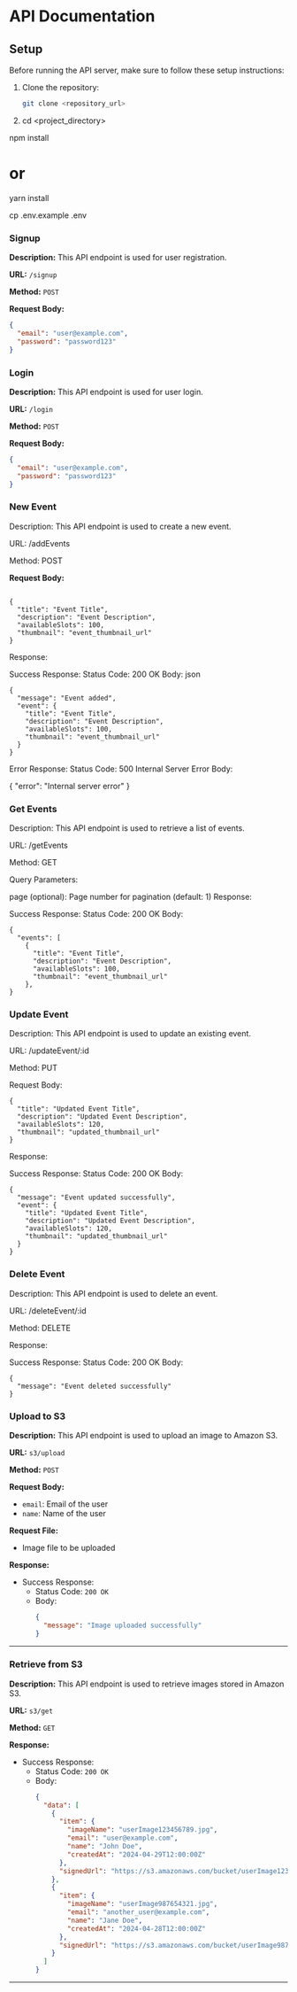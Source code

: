 # API Documentation

## Setup

Before running the API server, make sure to follow these setup instructions:

1. Clone the repository:
   ```bash
   git clone <repository_url>
2. cd <project_directory>

npm install
# or
yarn install

cp .env.example .env

### Signup

**Description:** This API endpoint is used for user registration.

**URL:** `/signup`

**Method:** `POST`

**Request Body:**
```json
{
  "email": "user@example.com",
  "password": "password123"
}
```
### Login

**Description:** This API endpoint is used for user login.

**URL:** `/login`

**Method:** `POST`

**Request Body:**
```json
{
  "email": "user@example.com",
  "password": "password123"
}
```


### New Event
Description: This API endpoint is used to create a new event.

URL: /addEvents

Method: POST

**Request Body:**

```

{
  "title": "Event Title",
  "description": "Event Description",
  "availableSlots": 100,
  "thumbnail": "event_thumbnail_url"
}
```
Response:

Success Response:
Status Code: 200 OK
Body:
json
```
{
  "message": "Event added",
  "event": {
    "title": "Event Title",
    "description": "Event Description",
    "availableSlots": 100,
    "thumbnail": "event_thumbnail_url"
  }
}
```
Error Response:
Status Code: 500 Internal Server Error
Body:

{
  "error": "Internal server error"
}
### Get Events
Description: This API endpoint is used to retrieve a list of events.

URL: /getEvents

Method: GET

Query Parameters:

page (optional): Page number for pagination (default: 1)
Response:

Success Response:
Status Code: 200 OK
Body:
```
{
  "events": [
    {
      "title": "Event Title",
      "description": "Event Description",
      "availableSlots": 100,
      "thumbnail": "event_thumbnail_url"
    },
}
```

### Update Event
Description: This API endpoint is used to update an existing event.

URL: /updateEvent/:id

Method: PUT

Request Body:
```
{
  "title": "Updated Event Title",
  "description": "Updated Event Description",
  "availableSlots": 120,
  "thumbnail": "updated_thumbnail_url"
}

```
Response:

Success Response:
Status Code: 200 OK
Body:
```
{
  "message": "Event updated successfully",
  "event": {
    "title": "Updated Event Title",
    "description": "Updated Event Description",
    "availableSlots": 120,
    "thumbnail": "updated_thumbnail_url"
  }
}
```
### Delete Event
Description: This API endpoint is used to delete an event.

URL: /deleteEvent/:id

Method: DELETE

Response:

Success Response:
Status Code: 200 OK
Body:
```
{
  "message": "Event deleted successfully"
}
```

### Upload to S3

**Description:** This API endpoint is used to upload an image to Amazon S3.

**URL:** `s3/upload`

**Method:** `POST`

**Request Body:**
- `email`: Email of the user
- `name`: Name of the user

**Request File:**
- Image file to be uploaded

**Response:**
- Success Response:
  - Status Code: `200 OK`
  - Body:
    ```json
    {
      "message": "Image uploaded successfully"
    }
    ```

---

### Retrieve from S3

**Description:** This API endpoint is used to retrieve images stored in Amazon S3.

**URL:** `s3/get`

**Method:** `GET`

**Response:**
- Success Response:
  - Status Code: `200 OK`
  - Body:
    ```json
    {
      "data": [
        {
          "item": {
            "imageName": "userImage123456789.jpg",
            "email": "user@example.com",
            "name": "John Doe",
            "createdAt": "2024-04-29T12:00:00Z"
          },
          "signedUrl": "https://s3.amazonaws.com/bucket/userImage123456789.jpg"
        },
        {
          "item": {
            "imageName": "userImage987654321.jpg",
            "email": "another_user@example.com",
            "name": "Jane Doe",
            "createdAt": "2024-04-28T12:00:00Z"
          },
          "signedUrl": "https://s3.amazonaws.com/bucket/userImage987654321.jpg"
        }
      ]
    }
    ```

---


